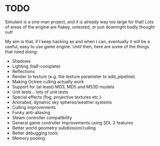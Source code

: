 
# TODO

Simulant is a one-man project, and it is already way too large for that! Lots of areas of 
the engine are flakey, untested, or just downright badly thought out!

My aim is that, if I keep hacking as and when I can, eventually it will be a useful,
easy to use game engine. Until then, here are some of the things that need doing:

 - Shadows
 - Lighting (half-complete)
 - Reflections
 - Render to texture (e.g. the texture parameter to add_pipeline)
 - Making Octree culling actually work
 - Support for (at least) MD3, MD5 and MS3D models
 - Unit tests... lots of unit tests
 - Special effects (fog, projective textures etc.)
 - Animated, dynamic sky spheres/weather systems
 - Culling improvements
 - Funky anti-aliasing
 - Steam controller compatibility 
 - General game controller improvements using SDL 2 features
 - Better world geometry subdivision/culling
 - Better debugging tools
 - Memory pooling
 
